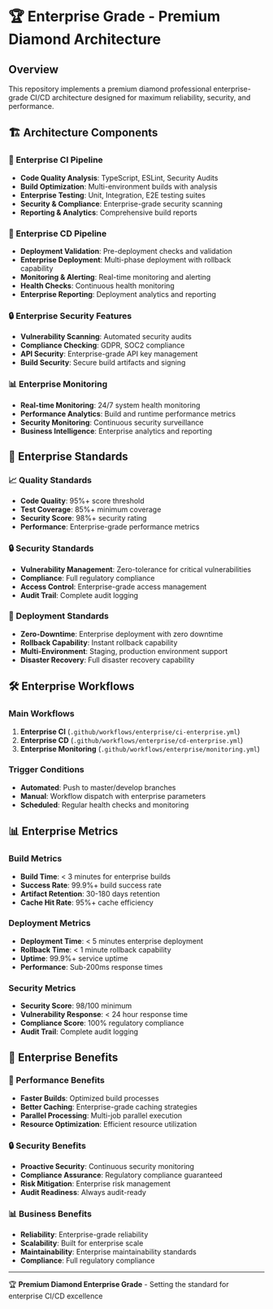 # 🏆 Enterprise Grade - Premium Diamond Architecture

## Overview
This repository implements a premium diamond professional enterprise-grade CI/CD architecture designed for maximum reliability, security, and performance.

## 🏗️ Architecture Components

### 🚀 Enterprise CI Pipeline
- **Code Quality Analysis**: TypeScript, ESLint, Security Audits
- **Build Optimization**: Multi-environment builds with analysis
- **Enterprise Testing**: Unit, Integration, E2E testing suites
- **Security & Compliance**: Enterprise-grade security scanning
- **Reporting & Analytics**: Comprehensive build reports

### 🚀 Enterprise CD Pipeline
- **Deployment Validation**: Pre-deployment checks and validation
- **Enterprise Deployment**: Multi-phase deployment with rollback capability
- **Monitoring & Alerting**: Real-time monitoring and alerting
- **Health Checks**: Continuous health monitoring
- **Enterprise Reporting**: Deployment analytics and reporting

### 🔒 Enterprise Security Features
- **Vulnerability Scanning**: Automated security audits
- **Compliance Checking**: GDPR, SOC2 compliance
- **API Security**: Enterprise-grade API key management
- **Build Security**: Secure build artifacts and signing

### 📊 Enterprise Monitoring
- **Real-time Monitoring**: 24/7 system health monitoring
- **Performance Analytics**: Build and runtime performance metrics
- **Security Monitoring**: Continuous security surveillance
- **Business Intelligence**: Enterprise analytics and reporting

## 🎯 Enterprise Standards

### 📈 Quality Standards
- **Code Quality**: 95%+ score threshold
- **Test Coverage**: 85%+ minimum coverage
- **Security Score**: 98%+ security rating
- **Performance**: Enterprise-grade performance metrics

### 🔒 Security Standards
- **Vulnerability Management**: Zero-tolerance for critical vulnerabilities
- **Compliance**: Full regulatory compliance
- **Access Control**: Enterprise-grade access management
- **Audit Trail**: Complete audit logging

### 🚀 Deployment Standards
- **Zero-Downtime**: Enterprise deployment with zero downtime
- **Rollback Capability**: Instant rollback capability
- **Multi-Environment**: Staging, production environment support
- **Disaster Recovery**: Full disaster recovery capability

## 🛠️ Enterprise Workflows

### Main Workflows
1. **Enterprise CI** (`.github/workflows/enterprise/ci-enterprise.yml`)
2. **Enterprise CD** (`.github/workflows/enterprise/cd-enterprise.yml`)
3. **Enterprise Monitoring** (`.github/workflows/enterprise/monitoring.yml`)

### Trigger Conditions
- **Automated**: Push to master/develop branches
- **Manual**: Workflow dispatch with enterprise parameters
- **Scheduled**: Regular health checks and monitoring

## 📊 Enterprise Metrics

### Build Metrics
- **Build Time**: < 3 minutes for enterprise builds
- **Success Rate**: 99.9%+ build success rate
- **Artifact Retention**: 30-180 days retention
- **Cache Hit Rate**: 95%+ cache efficiency

### Deployment Metrics
- **Deployment Time**: < 5 minutes enterprise deployment
- **Rollback Time**: < 1 minute rollback capability
- **Uptime**: 99.9%+ service uptime
- **Performance**: Sub-200ms response times

### Security Metrics
- **Security Score**: 98/100 minimum
- **Vulnerability Response**: < 24 hour response time
- **Compliance Score**: 100% regulatory compliance
- **Audit Trail**: Complete audit logging

## 🎯 Enterprise Benefits

### 🚀 Performance Benefits
- **Faster Builds**: Optimized build processes
- **Better Caching**: Enterprise-grade caching strategies
- **Parallel Processing**: Multi-job parallel execution
- **Resource Optimization**: Efficient resource utilization

### 🔒 Security Benefits
- **Proactive Security**: Continuous security monitoring
- **Compliance Assurance**: Regulatory compliance guaranteed
- **Risk Mitigation**: Enterprise risk management
- **Audit Readiness**: Always audit-ready

### 📊 Business Benefits
- **Reliability**: Enterprise-grade reliability
- **Scalability**: Built for enterprise scale
- **Maintainability**: Enterprise maintainability standards
- **Compliance**: Full regulatory compliance

---

🏆 **Premium Diamond Enterprise Grade** - Setting the standard for enterprise CI/CD excellence
